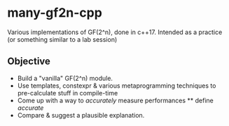# many-gf2n-cpp
Various implementations of GF(2^n), done in c++17. Intended as a practice (or something similar to a lab session)

## Objective

* Build a "vanilla" GF(2^n) module.
* Use templates, constexpr & various metaprogramming techniques to pre-calculate stuff in compile-time
* Come up with a way to *accurately* measure performances
** define *accurate*
* Compare & suggest a plausible explanation.
